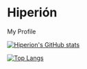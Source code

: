 # Hiperión
My Profile

[![Hiperion's GitHub stats](https://github-readme-stats.vercel.app/api?username=hiperiondev&show_icons=true&show=reviews,discussions_started,discussions_answered,prs_merged,prs_merged_percentage)](https://github.com/anuraghazra/github-readme-stats)

[![Top Langs](https://github-readme-stats.vercel.app/api/top-langs/?username=hiperiondev&layout=compact)](https://github.com/anuraghazra/github-readme-stats)
